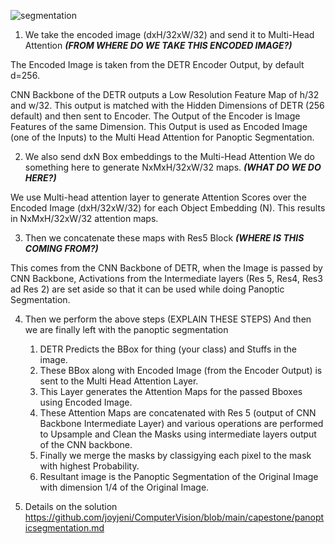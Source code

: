 ![segmentation](https://i.imgur.com/LCxrHQ7.png)


1. We take the encoded image (dxH/32xW/32) and send it to Multi-Head Attention 
***(FROM WHERE DO WE TAKE THIS ENCODED IMAGE?)***

The Encoded Image is taken from the DETR Encoder Output, by default d=256.

CNN Backbone of the DETR outputs a Low Resolution Feature Map of h/32 and w/32. This output is matched with the Hidden Dimensions of DETR (256 default) and then sent to Encoder. The Output of the Encoder is Image Features of the same Dimension. This Output is used as Encoded Image (one of the Inputs) to the Multi Head Attention for Panoptic Segmentation.

2. We also send dxN Box embeddings to the Multi-Head Attention
We do something here to generate NxMxH/32xW/32 maps.
***(WHAT DO WE DO HERE?)***

We use Multi-head attention layer to generate Attention Scores over the Encoded Image (dxH/32xW/32) for each Object Embedding (N). 
This results in NxMxH/32xW/32 attention maps.

3. Then we concatenate these maps with Res5 Block 
***(WHERE IS THIS COMING FROM?)***

This comes from the CNN Backbone of DETR, when the Image is passed by CNN Backbone, Activations from the Intermediate layers (Res 5, Res4, Res3 ad Res 2) are set aside so that it can be used while doing Panoptic Segmentation.

4. Then we perform the above steps (EXPLAIN THESE STEPS) And then we are finally left with the panoptic segmentation

    1. DETR Predicts the BBox for thing (your class) and Stuffs in the image.
    2. These BBox along with Encoded Image (from the Encoder Output) is sent to the Multi Head Attention Layer.
    3. This Layer generates the Attention Maps for the passed Bboxes using Encoded Image.
    4. These Attention Maps are concatenated with Res 5 (output of CNN Backbone Intermediate Layer) and various operations are performed to Upsample
       and Clean the Masks using    intermediate layers output of the CNN backbone.
    5. Finally we merge the masks by classigying each pixel to the mask with highest Probability.
    6. Resultant image is the Panoptic Segmentation of the Original Image with dimension 1/4 of the Original Image.

5. Details on the solution  https://github.com/joyjeni/ComputerVision/blob/main/capestone/panopticsegmentation.md




